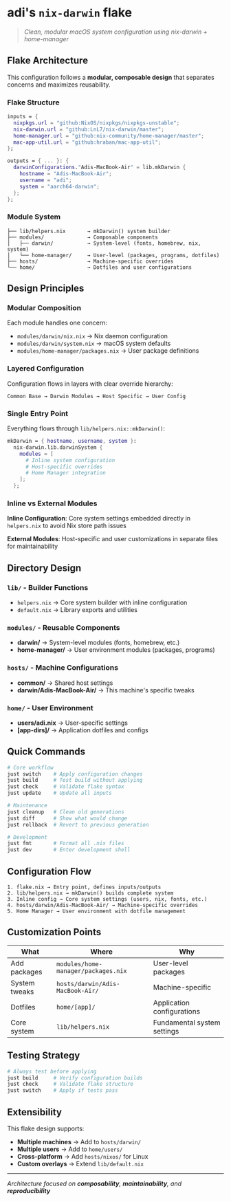 # adi's `nix-darwin` flake

> *Clean, modular macOS system configuration using nix-darwin + home-manager*

## Flake Architecture

This configuration follows a **modular, composable design** that separates concerns and maximizes reusability.

### Flake Structure

```nix
inputs = {
  nixpkgs.url = "github:NixOS/nixpkgs/nixpkgs-unstable";
  nix-darwin.url = "github:LnL7/nix-darwin/master";
  home-manager.url = "github:nix-community/home-manager/master";
  mac-app-util.url = "github:hraban/mac-app-util";
};

outputs = { ... }: {
  darwinConfigurations."Adis-MacBook-Air" = lib.mkDarwin {
    hostname = "Adis-MacBook-Air";
    username = "adi";
    system = "aarch64-darwin";
  };
};
```

### Module System

```
├── lib/helpers.nix       → mkDarwin() system builder
├── modules/              → Composable components
│   ├── darwin/           → System-level (fonts, homebrew, nix, system)
│   └── home-manager/     → User-level (packages, programs, dotfiles)
├── hosts/                → Machine-specific overrides
└── home/                 → Dotfiles and user configurations
```

## Design Principles

### **Modular Composition**
Each module handles one concern:
- `modules/darwin/nix.nix` → Nix daemon configuration
- `modules/darwin/system.nix` → macOS system defaults
- `modules/home-manager/packages.nix` → User package definitions

### **Layered Configuration**
Configuration flows in layers with clear override hierarchy:
```
Common Base → Darwin Modules → Host Specific → User Config
```

### **Single Entry Point**
Everything flows through `lib/helpers.nix::mkDarwin()`:
```nix
mkDarwin = { hostname, username, system }: 
  nix-darwin.lib.darwinSystem {
    modules = [
      # Inline system configuration
      # Host-specific overrides  
      # Home Manager integration
    ];
  };
```

### **Inline vs External Modules**
**Inline Configuration**: Core system settings embedded directly in `helpers.nix` to avoid Nix store path issues

**External Modules**: Host-specific and user customizations in separate files for maintainability

## Directory Design

### **`lib/` - Builder Functions**
- `helpers.nix` → Core system builder with inline configuration
- `default.nix` → Library exports and utilities

### **`modules/` - Reusable Components**
- **darwin/** → System-level modules (fonts, homebrew, etc.)
- **home-manager/** → User environment modules (packages, programs)

### **`hosts/` - Machine Configurations**
- **common/** → Shared host settings
- **darwin/Adis-MacBook-Air/** → This machine's specific tweaks

### **`home/` - User Environment**
- **users/adi.nix** → User-specific settings
- **[app-dirs]/** → Application dotfiles and configs

## Quick Commands

```bash
# Core workflow
just switch    # Apply configuration changes
just build     # Test build without applying
just check     # Validate flake syntax
just update    # Update all inputs

# Maintenance  
just cleanup   # Clean old generations
just diff      # Show what would change
just rollback  # Revert to previous generation

# Development
just fmt       # Format all .nix files
just dev       # Enter development shell
```

## Configuration Flow

```
1. flake.nix → Entry point, defines inputs/outputs
2. lib/helpers.nix → mkDarwin() builds complete system
3. Inline config → Core system settings (users, nix, fonts, etc.)
4. hosts/darwin/Adis-MacBook-Air/ → Machine-specific overrides
5. Home Manager → User environment with dotfile management
```

## Customization Points

| **What** | **Where** | **Why** |
|----------|-----------|---------|
| Add packages | `modules/home-manager/packages.nix` | User-level packages |
| System tweaks | `hosts/darwin/Adis-MacBook-Air/` | Machine-specific |
| Dotfiles | `home/[app]/` | Application configurations |
| Core system | `lib/helpers.nix` | Fundamental system settings |

## Testing Strategy

```bash
# Always test before applying
just build     # Verify configuration builds
just check     # Validate flake structure
just switch    # Apply if tests pass
```

## Extensibility

This flake design supports:
- **Multiple machines** → Add to `hosts/darwin/`
- **Multiple users** → Add to `home/users/`
- **Cross-platform** → Add `hosts/nixos/` for Linux
- **Custom overlays** → Extend `lib/default.nix`

---

*Architecture focused on **composability**, **maintainability**, and **reproducibility***
